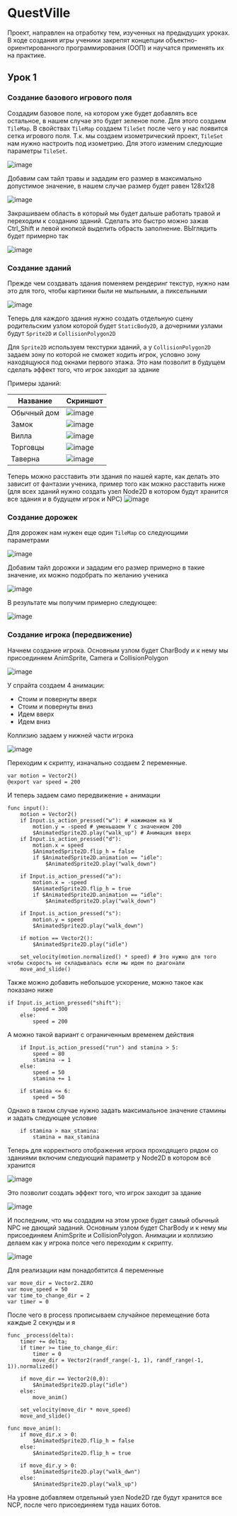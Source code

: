 # QuestVille
Проект, направлен на отработку тем, изученных на предыдущих уроках. В ходе создания игры ученики закрепят концепции объектно-ориентированного программирования (ООП) и научатся применять их на практике.

## Урок 1

### Создание базового игрового поля

Создадим базовое поле, на котором уже будет добавлять все остальное, в нашем случае это будет зеленое поле. Для этого создаем `TileMap`. В свойствах `TileMap` создаем `TileSet` после чего у нас появится сетка игрового поля. Т.к. мы создаем изометрический проект, `TileSet` нам нужно настроить под изометрию. Для этого изменим следующие параметры `TileSet`. 

![image](https://github.com/Sindikaty/byteschool/assets/158248099/c7d6a758-b1da-43e8-999c-91fa5c19e291)

Добавим сам тайл травы и зададим его размер в максимально допустимое значение, в нашем случае размер будет равен 128х128

![image](https://github.com/Sindikaty/byteschool/assets/158248099/384b0a1c-0d46-4519-af84-44b375222761)

Закрашиваем область в который мы будет дальше работать травой и переходим к созданию зданий. Сделать это быстро можно зажав Ctrl_Shift и левой кнопкой выделить обрасть заполнение. ВЫглядить будет примерно так

![image](https://github.com/Sindikaty/byteschool/assets/158248099/5e0c0e16-8689-4f96-9c79-36117279b811)

### Создание зданий

Прежде чем создавать здания поменяем рендеринг текстур, нужно нам это для того, чтобы картинки были не мыльными, а пиксельными

![image](https://github.com/Sindikaty/byteschool/assets/158248099/47098377-cd91-4480-b12b-6fe47de1ff29)

Теперь для каждого здания нужно создать отдельную сцену родительским узлом которой будет `StaticBody2D`, а дочерними узлами будут `Sprite2D` и `CollisionPolygon2D`

Для `Sprite2D` используем текстурки зданий, а у `CollisionPolygon2D` задаем зону по которой не сможет ходить игрок, условно зону находящуюся под окнами первого этажа. Это нам позволит в будущем сделать эффект того, что игрок заходит за здание

Примеры зданий:

| Название  | Скриншот |
| ------------- | ------------- |
| Обычный дом   | ![image](https://github.com/Sindikaty/byteschool/assets/158248099/e6ecf0cc-9317-43b7-aeaf-5356ff3451e5)  |
| Замок  | ![image](https://github.com/Sindikaty/byteschool/assets/158248099/1925b995-caf5-429d-b3e1-38b4cd8fb6b5) |
| Вилла  | ![image](https://github.com/Sindikaty/byteschool/assets/158248099/07038bb7-b178-4953-8706-c610dcb1a53e) |
| Торговцы | ![image](https://github.com/Sindikaty/byteschool/assets/158248099/7177fadf-39b3-40c3-b043-692a5636f88c) |
| Таверна | ![image](https://github.com/Sindikaty/byteschool/assets/158248099/6ac6a5a1-9eeb-4d4d-b4ae-70f431823551) |

Теперь можно расставить эти здания по нашей карте, как делать это зависит от фантазии ученика, пример того как можно расставить ниже (для всех зданий нужно создать узел Node2D в котором будут хранится все здания и в будущем игрок и NPC)
![image](https://github.com/Sindikaty/byteschool/assets/158248099/747376c6-6f29-4a61-a099-5c2c53ff2c36)

### Создание дорожек

Для дорожек нам нужен еще один `TileMap` со следующими параметрами

![image](https://github.com/Sindikaty/byteschool/assets/158248099/22f8813e-a7be-4423-8157-4ec4c1913f28)


Добавим тайл дорожки и зададим его размер примерно в такие значение, их можно подобрать по желанию ученика

![image](https://github.com/Sindikaty/byteschool/assets/158248099/f425f890-51a8-4de3-9afb-56f9bf78cfca)

В результате мы получим примерно следующее:

![image](https://github.com/Sindikaty/byteschool/assets/158248099/cc79d761-d492-4ad1-af33-1af0ce036e41)

### Создание игрока (передвижение)

Начнем создание игрока. Основным узлом будет CharBody и к нему мы присоединяем AnimSprite, Camera и CollisionPolygon

![image](https://github.com/Sindikaty/byteschool/assets/158248099/0e7a0632-0e6e-42e6-80d9-52f0f03e4bdd)

У спрайта создаем 4 анимации:
* Стоим и повернуты вверх
* Стоим и повернуты вниз
* Идем вверх
* Идем вниз

Коллизию задаем у нижней части игрока

![image](https://github.com/Sindikaty/byteschool/assets/158248099/0f4a2f0a-33d7-4d67-a17f-de9fa8413c0e)

Переходим к скрипту, изначально создаем 2 переменные.

```gdscript
var motion = Vector2()
@export var speed = 200
```

И теперь задаем само передвижение + анимации

```gdscript
func input():
	motion = Vector2()
	if Input.is_action_pressed("w"): # нажимаем на W
		motion.y = -speed # уменьшаем Y с значением 200
		$AnimatedSprite2D.play("walk_up") # Анимация вверх
	if Input.is_action_pressed("d"): 
		motion.x = speed
		$AnimatedSprite2D.flip_h = false
		if $AnimatedSprite2D.animation == "idle":
			$AnimatedSprite2D.play("walk_down")

	if Input.is_action_pressed("a"):
		motion.x = -speed
		$AnimatedSprite2D.flip_h = true
		if $AnimatedSprite2D.animation == "idle":
			$AnimatedSprite2D.play("walk_down")

	if Input.is_action_pressed("s"):
		motion.y = speed
		$AnimatedSprite2D.play("walk_down")
	
	if motion == Vector2():
		$AnimatedSprite2D.play("idle")
	 
	set_velocity(motion.normalized() * speed) # Это нужно для того чтобы скорость не складывалась если мы идем по диагонали
	move_and_slide()
```

Также можно добавить небольшое ускорение, можно такое как показано ниже
```gdscript
if Input.is_action_pressed("shift"):
		speed = 300
	else:
		speed = 200
```

А можно такой вариант с ограниченным временем действия

```gdscript
	if Input.is_action_pressed("run") and stamina > 5:
		speed = 80
		stamina -= 1
	else:
		speed = 50
		stamina += 1
		
	if stamina <= 6:
		speed = 50
```

Однако в таком случае нужно задать максимальное значение стамины и задать следующее условие

```gdscript
	if stamina > max_stamina:
		stamina = max_stamina
```

Теперь для корректного отображения игрока проходящего рядом со зданиями включим следующий параметр у Node2D в котором всё хранится

![image](https://github.com/Sindikaty/byteschool/assets/158248099/1346e507-98ca-4b85-8c27-47a9aea0e53e)

Это позволит создать эффект того, что игрок заходит за здание

![image](https://github.com/Sindikaty/byteschool/assets/158248099/e3ab41fb-24fa-47c1-a5d0-df79d7e43d69)

И последним, что мы создадим на этом уроке будет самый обычный NPC не дающий заданий. Основным узлом будет CharBody и к нему мы присоединяем AnimSprite и CollisionPolygon. Анимации и коллизию делаем как у игрока полсе чего переходим к скрипту.

![image](https://github.com/Sindikaty/byteschool/assets/158248099/929a2d10-27ce-45d5-a9e5-fd5bdeea1175)

Для реализации нам понадобятится 4 переменные

```gdscript
var move_dir = Vector2.ZERO
var move_speed = 50
var time_to_change_dir = 2
var timer = 0
```

После чего в process прописываем случайное перемещение бота каждые 2 секунды и я

```gdscript
func _process(delta):
	timer += delta;
	if timer >= time_to_change_dir:
		timer = 0
		move_dir = Vector2(randf_range(-1, 1), randf_range(-1, 1)).normalized()

	if move_dir == Vector2(0,0):
		$AnimatedSprite2D.play("idle")
	else:
		move_anim()
	
	set_velocity(move_dir * move_speed)
	move_and_slide()

func move_anim():
	if move_dir.x > 0:
		$AnimatedSprite2D.flip_h = false
	else:
		$AnimatedSprite2D.flip_h = true
		
	if move_dir.y > 0:
		$AnimatedSprite2D.play("walk_dwn")
	else:
		$AnimatedSprite2D.play("walk_up")
```

На уровне добавляем отдельный узел Node2D где будут хранится все NCP, после чего присоединяем туда наших ботов.
